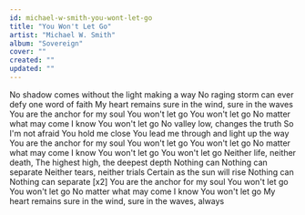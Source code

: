 ```yaml
---
id: michael-w-smith-you-wont-let-go
title: "You Won't Let Go"
artist: "Michael W. Smith"
album: "Sovereign"
cover: ""
created: ""
updated: ""
---
```


No shadow comes without the light making a way
No raging storm can ever defy one word of faith
My heart remains sure in the wind, sure in the waves
You are the anchor for my soul
You won't let go
You won't let go
No matter what may come I know
You won't let go
No valley low, changes the truth
So I'm not afraid
You hold me close
You lead me through and light up the way
You are the anchor for my soul
You won't let go
You won't let go
No matter what may come I know
You won't let go
You won't let go
Neither life, neither death,
The highest high, the deepest depth
Nothing can
Nothing can separate
Neither tears, neither trials
Certain as the sun will rise
Nothing can
Nothing can separate
[x2]
You are the anchor for my soul
You won't let go
You won't let go
No matter what may come I know
You won't let go
My heart remains sure in the wind, sure in the waves, always